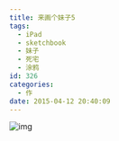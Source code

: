 ```yaml
---
title: 来画个妹子5
tags:
  - iPad
  - sketchbook
  - 妹子
  - 死宅
  - 涂鸦
id: 326
categories:
  - 作
date: 2015-04-12 20:40:09
---
```


![img](http://ww3.sinaimg.cn/large/6f7d1cdfgw1ewy7jo8jhuj20hm0h275y.jpg)